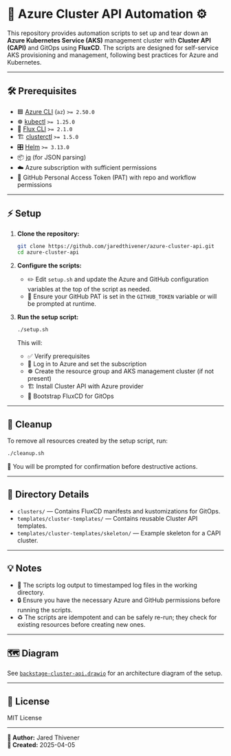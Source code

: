 # 🚀 Azure Cluster API Automation ⚙️

This repository provides automation scripts to set up and tear down an **Azure Kubernetes Service (AKS)** management cluster with **Cluster API (CAPI)** and GitOps using **FluxCD**. The scripts are designed for self-service AKS provisioning and management, following best practices for Azure and Kubernetes.

---

## 🛠️ Prerequisites

- 🟦 [Azure CLI](https://docs.microsoft.com/en-us/cli/azure/install-azure-cli) (`az`) `>= 2.50.0`
- ☸️ [kubectl](https://kubernetes.io/docs/tasks/tools/) `>= 1.25.0`
- 🔄 [Flux CLI](https://fluxcd.io/docs/installation/) `>= 2.1.0`
- 🏗️ [clusterctl](https://cluster-api.sigs.k8s.io/user/quick-start.html#install-clusterctl) `>= 1.5.0`
- 🎛️ [Helm](https://helm.sh/docs/intro/install/) `>= 3.13.0`
- 📦 [jq](https://stedolan.github.io/jq/) (for JSON parsing)
- ☁️ Azure subscription with sufficient permissions
- 🐙 GitHub Personal Access Token (PAT) with repo and workflow permissions

---

## ⚡ Setup

1. **Clone the repository:**  
   ```sh
   git clone https://github.com/jaredthivener/azure-cluster-api.git
   cd azure-cluster-api
   ```

2. **Configure the scripts:**  
   - ✏️ Edit `setup.sh` and update the Azure and GitHub configuration variables at the top of the script as needed.
   - 🔑 Ensure your GitHub PAT is set in the `GITHUB_TOKEN` variable or will be prompted at runtime.

3. **Run the setup script:**  
   ```sh
   ./setup.sh
   ```
   This will:
   - ✅ Verify prerequisites
   - 🔐 Log in to Azure and set the subscription
   - ☸️ Create the resource group and AKS management cluster (if not present)
   - 🏗️ Install Cluster API with Azure provider
   - 🔄 Bootstrap FluxCD for GitOps

---

## 🧹 Cleanup

To remove all resources created by the setup script, run:

```sh
./cleanup.sh
```

🛑 You will be prompted for confirmation before destructive actions.

---

## 📁 Directory Details

- `clusters/` — Contains FluxCD manifests and kustomizations for GitOps.
- `templates/cluster-templates/` — Contains reusable Cluster API templates.
- `templates/cluster-templates/skeleton/` — Example skeleton for a CAPI cluster.

---

## 💡 Notes

- 📝 The scripts log output to timestamped log files in the working directory.
- 🔒 Ensure you have the necessary Azure and GitHub permissions before running the scripts.
- ♻️ The scripts are idempotent and can be safely re-run; they check for existing resources before creating new ones.

---

## 🗺️ Diagram

See [`backstage-cluster-api.drawio`](backstage-cluster-api.drawio) for an architecture diagram of the setup.

---

## 📜 License

MIT License

---

**👤 Author:** Jared Thivener  
**📅 Created:** 2025-04-05
